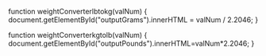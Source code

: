 function weightConverterlbtokg(valNum) 
{
  document.getElementById("outputGrams").innerHTML = valNum / 2.2046;
}

function weightConverterkgtolb(valNum) {
  document.getElementById("outputPounds").innerHTML=valNum*2.2046;
}
